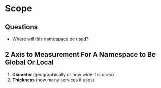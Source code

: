 # Scope
## Questions
- Where will this namespace be used?

## 2 Axis to Measurement For A Namespace to Be Global Or Local
1. __Diameter__ (geographically or how wide it is used)
2. __Thickness__ (how many services it uses)
